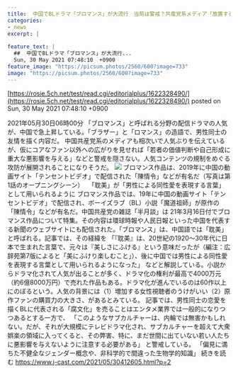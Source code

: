 ```yaml
---
title:  中国でBLドラマ「ブロマンス」が大流行　当局は警戒？共産党系メディア「放置すると若者に悪影響」  
categories:
- news
excerpt: |
  
feature_text: |
  ##  中国でBLドラマ「ブロマンス」が大流行...
  Sun, 30 May 2021 07:48:10  +0900
feature_image: "https://picsum.photos/2560/600?image=733"
image: "https://picsum.photos/2560/600?image=733"
---
```


[https://rosie.5ch.net/test/read.cgi/editorialplus/1622328490/](https://rosie.5ch.net/test/read.cgi/editorialplus/1622328490/)
posted on Sun, 30 May 2021 07:48:10  +0900

<!--more-->

2021年05月30日06時00分 「ブロマンス」と呼ばれる分野の配信ドラマの人気が、中国で急上昇している。「ブラザー」と「ロマンス」の造語で、男性同士の友情を描く内容だ。 中国共産党系のメディアも相次いで人気ぶりを伝えているが、仮にコアなファン以外への広がりを見せれば「若者の価値判断や自己形成に重大な悪影響を与える」などと警戒を隠さない。人気コンテンツの規制をめぐる攻防が展開されることになりそうだ。 ![](https://www.j-cast.com/assets_c/2021/05/news_20210527194657-thumb-645xauto-201243.jpg) ブロマンス作品は、2019年に中国の動画サイト「テンセントビデオ」で配信された「陳情令」などが有名だ（写真は第1話のオープニングシーン） 　「耽美」が「男性による同性愛を表現する言葉」として用いられるように ブロマンス作品では、19年に中国の動画サイト「テンセントビデオ」で配信され、ボーイズラブ（BL）小説「魔道祖師」が原作の「陳情令」などが有名だ。中国共産党の雑誌「半月談」は 21年3月16日付でブロマンス作品について特集。その内容は環球時報や人民日報といった中国を代表する新聞のウェブサイトにも配信された。「ブロマンス」は、中国語では「耽美」と呼ばれる。記事では、その経緯を 「『耽美』は、20世紀の1920〜30年代に日本で生まれた言葉で、元々は『美しさにふける』という意味だったが（編注：広辞苑第7版によると「美にふけり楽しむこと」）、後に中国では男性による同性愛を表現する言葉として用いられるようになった」 などと解説している。小説からドラマ化されて人気が出ることが多く、ドラマ化の権利が最高で4000万元（約6億8000万円）で売れた作品もある。ドラマ化が進んでいるのは60作以上にのぼるという。人気の背景には（1）増加する女性視聴者のうけがいい（2）原作ファンの購買力の大きさ、があるとみている。 記事では、男性同士の恋愛を描くBLに代表される「腐文化」を売ることはエンタメ業界では一般的になりつつあるとする一方で、 「このようなサブカルチャーは、内輪では無害かもしれない。だが、それが大規模にテレビドラマ化され、サブカルチャーを超えて大衆娯楽の領域に入ってくると、その弊害、特に、まだ世間に出ていない若い人たちに悪影響を与えないように注意する必要がある」 と警戒している。 「偏見に満ちた不健全なジェンダー概念や、非科学的で間違った生物学的知識」 続きを読む https://www.j-cast.com/2021/05/30412605.html?p=2
